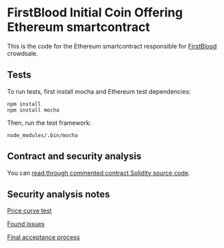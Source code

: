 # FirstBlood Initial Coin Offering Ethereum smartcontract

This is the code for the Ethereum smartcontract responsible for [FirstBlood](https://firstblood.io) crowdsale.

## Tests

To run tests, first install mocha and Ethereum test dependencies:

    npm install
    npm install mocha

Then, run the test framework:

    node_modules/.bin/mocha

## Contract and security analysis

You can [read through commented contract Solidity source code](https://github.com/Firstbloodio/token/blob/master/smart_contract/FirstBloodToken.sol).

## Security analysis notes

[Price curve test]()

[Found issues]()

[Final acceptance process]()

